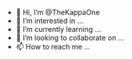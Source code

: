 - 👋 Hi, I’m @TheKappaOne
- 👀 I’m interested in ...
- 🌱 I’m currently learning ...
- 💞️ I’m looking to collaborate on ...
- 📫 How to reach me ...

<!---
TheKappaOne/TheKappaOne is a ✨ special ✨ repository because its `README.md` (this file) appears on your GitHub profile.
You can click the Preview link to take a look at your changes.
--->
